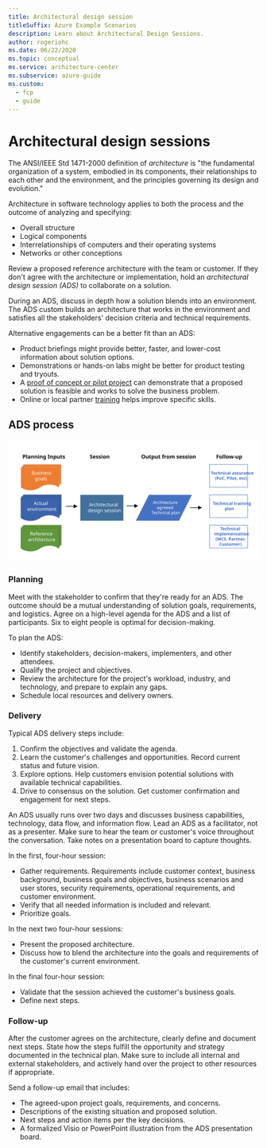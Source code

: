 ```yaml
---
title: Architectural design session
titleSuffix: Azure Example Scenarios
description: Learn about Architectural Design Sessions.
author: rogeriohc
ms.date: 06/22/2020
ms.topic: conceptual
ms.service: architecture-center
ms.subservice: azure-guide
ms.custom:
  - fcp
  - guide
---
```

# Architectural design sessions

The ANSI/IEEE Std 1471-2000 definition of *architecture* is "the fundamental organization of a system, embodied in its components, their relationships to each other and the environment, and the principles governing its design and evolution."

Architecture in software technology applies to both the process and the outcome of analyzing and specifying:
- Overall structure
- Logical components
- Interrelationships of computers and their operating systems
- Networks or other conceptions

Review a proposed reference architecture with the team or customer. If they don't agree with the architecture or implementation, hold an *architectural design session (ADS)* to collaborate on a solution.

During an ADS, discuss in depth how a solution blends into an environment. The ADS custom builds an architecture that works in the environment and satisfies all the stakeholders' decision criteria and technical requirements.

Alternative engagements can be a better fit than an ADS:
- Product briefings might provide better, faster, and lower-cost information about solution options.
- Demonstrations or hands-on labs might be better for product testing and tryouts.
- A [proof of concept or pilot project](poc-pilot.md) can demonstrate that a proposed solution is feasible and works to solve the business problem.
- Online or local partner [training](technical-training.md) helps improve specific skills.

## ADS process

![ADS process](images/ads-process.svg)

### Planning

Meet with the stakeholder to confirm that they're ready for an ADS. The outcome should be a mutual understanding of solution goals, requirements, and logistics. Agree on a high-level agenda for the ADS and a list of participants. Six to eight people is optimal for decision-making.

To plan the ADS:
- Identify stakeholders, decision-makers, implementers, and other attendees.
- Qualify the project and objectives.
- Review the architecture for the project's workload, industry, and technology, and prepare to explain any gaps.
- Schedule local resources and delivery owners.

### Delivery

Typical ADS delivery steps include:
1. Confirm the objectives and validate the agenda.
2. Learn the customer's challenges and opportunities. Record current status and future vision.
3. Explore options. Help customers envision potential solutions with available technical capabilities.
4. Drive to consensus on the solution. Get customer confirmation and engagement for next steps.

An ADS usually runs over two days and discusses business capabilities, technology, data flow, and information flow. Lead an ADS as a facilitator, not as a presenter. Make sure to hear the team or customer's voice throughout the conversation. Take notes on a presentation board to capture thoughts.

In the first, four-hour session:
- Gather requirements. Requirements include customer context, business background, business goals and objectives, business scenarios and user stores, security requirements, operational requirements, and customer environment.
- Verify that all needed information is included and relevant.
- Prioritize goals.

In the next two four-hour sessions:
- Present the proposed architecture.
- Discuss how to blend the architecture into the goals and requirements of the customer's current environment.

In the final four-hour session:
- Validate that the session achieved the customer's business goals.
- Define next steps.

### Follow-up

After the customer agrees on the architecture, clearly define and document next steps. State how the steps fulfill the opportunity and strategy documented in the technical plan. Make sure to include all internal and external stakeholders, and actively hand over the project to other resources if appropriate.

Send a follow-up email that includes:
- The agreed-upon project goals, requirements, and concerns.
- Descriptions of the existing situation and proposed solution. 
- Next steps and action items per the key decisions.
- A formalized Visio or PowerPoint illustration from the ADS presentation board.

